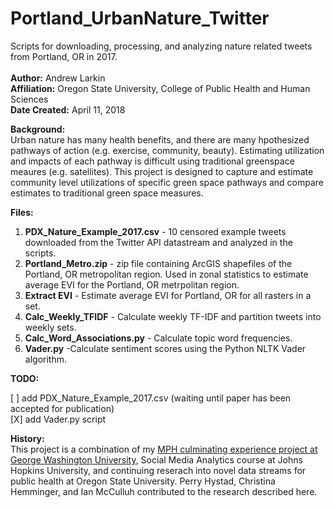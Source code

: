 # Portland_UrbanNature_Twitter
Scripts for downloading, processing, and analyzing nature related tweets from Portland, OR in 2017.  <br> <br>
**Author:** Andrew Larkin <br>
**Affiliation:** Oregon State University, College of Public Health and Human Sciences <br>
**Date Created:** April 11, 2018

**Background:** <br>
Urban nature has many health benefits, and there are many hpothesized pathways of action (e.g. exercise, community, beauty).  Estimating utilization and impacts of each pathway is difficult using traditional greenspace meaures (e.g. satellites).  This project is designed to capture and estimate community level utilizations of specific green space pathways and compare estimates to traditional green space measures. 

**Files:** 
1. **PDX_Nature_Example_2017.csv** - 10 censored example tweets downloaded from the Twitter API datastream and analyzed in the scripts.
2. **Portland_Metro.zip** - zip file containing ArcGIS shapefiles of the Portland, OR metropolitan region.  Used in zonal statistics to estimate average EVI for the Portland, OR metrpolitan region.  
3. **Extract EVI** - Estimate average EVI for Portland, OR for all rasters in a set.  
4. **Calc_Weekly_TFIDF** - Calculate weekly TF-IDF and partition tweets into weekly sets.  
5. **Calc_Word_Associations.py** - Calculate topic word frequencies.
6. **Vader.py** -Calculate sentiment scores using the Python NLTK Vader algorithm.

**TODO:**

[ ] add PDX_Nature_Example_2017.csv (waiting until paper has been accepted for publication) <br>
[X] add Vader.py script 


**History:** <br>
This project is a combination of my [MPH culminating experience project at George Washington University](https://github.com/larkinandy/MPH-Culminating-Experience), Social Media Analytics course at Johns Hopkins University, and continuing reserach into novel data streams for public health at Oregon State University.  Perry Hystad, Christina Hemminger, and Ian McCulluh contributed to the research described here.
